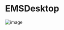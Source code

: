# EMSDesktop
![image](https://github.com/user-attachments/assets/07c91360-e576-4200-aed0-39b5b66b581f)
